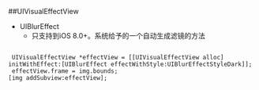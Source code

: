 ##UIVisualEffectView
  - UIBlurEffect
     - 只支持到iOS 8.0+。系统给予的一个自动生成滤镜的方法

````Objc

 UIVisualEffectView *effectView = [[UIVisualEffectView alloc] initWithEffect:[UIBlurEffect effectWithStyle:UIBlurEffectStyleDark]];
 effectView.frame = img.bounds;
[img addSubview:effectView];

````
